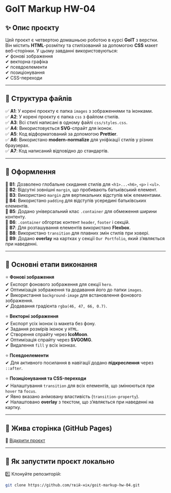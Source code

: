 # GoIT Markup HW-04

## ✨ Опис проєкту

Цей проєкт є четвертою домашньою роботою в курсі **GoIT** з верстки. Він містить **HTML**-розмітку та стилізований за допомогою **CSS** макет веб-сторінки. У цьому завданні використовуються:  
✔ фонові зображення  
✔ векторна графіка  
✔ псевдоелементи  
✔ позиціонування  
✔ CSS-переходи

---

## 📂 Структура файлів

✅ **A1**: У корені проєкту є папка `images` з зображеннями та іконками.  
✅ **A2**: У корені проєкту є папка `css` з файлом стилів.  
✅ **A3**: Всі стилі написані в одному файлі `css/styles.css`.  
✅ **A4**: Використовується **SVG**-спрайт для іконок.  
✅ **A5**: Код відформатований за допомогою **Prettier**.  
✅ **A6**: Використано **modern-normalize** для уніфікації стилів у різних браузерах.  
✅ **A7**: Код написаний відповідно до стандартів.

---

## 🎨 Оформлення

🔹 **B1**: Дозволено глобальне скидання стилів для `<h1>...<h6>`, `<p>` і `<ul>`.  
🔹 **B2**: Відсутні зовнішні `margin`, що пробивають батьківський елемент.  
🔹 **B3**: Використано `margin` для вертикальних відступів між елементами.  
🔹 **B4**: Використано `padding` для відступів усередині батьківських елементів.  
🔹 **B5**: Додано універсальний клас `.container` для обмеження ширини контенту.  
🔹 **B6**: `.container` обгортає контент `header`, `footer` і секцій.  
🔹 **B7**: Для розташування елементів використано **Flexbox**.  
🔹 **B8**: Використано `transition` для плавних змін стилів при ховері.  
🔹 **B9**: Додано **overlay** на картках у секції `Our Portfolio`, який з’являється при наведенні.

---

## 📌 Основні етапи виконання

⭐ **Фонові зображення**  
✔ Експорт фонового зображення для секції `hero`.  
✔ Оптимізація зображення та додавання його до папки `images`.  
✔ Використання `background-image` для встановлення фонового зображення.  
✔ Додавання градієнта `rgba(46, 47, 66, 0.7)`.

⭐ **Векторні зображення**  
✔ Експорт усіх іконок із макета без фону.  
✔ Задання розмірів іконок у `HTML`.  
✔ Створення спрайту через **IcoMoon**.  
✔ Оптимізація спрайту через **SVGOMG**.  
✔ Видалення `fill` у всіх іконках.

⭐ **Псевдоелементи**  
✔ Для активного посилання в навігації додано **підкреслення** через `::after`.

⭐ **Позиціонування та CSS-переходи**  
✔ Налаштування `transition` для всіх елементів, що змінюються при `hover` та `focus`.  
✔ Явно вказано анімовану властивість (`transition-property`).  
✔ Налаштовано **overlay** з текстом, що з’являється при наведенні на картку.

---

## 🚀 Жива сторінка (GitHub Pages)

🔗 [Відкрити проєкт](https://github.com/твій-нік/goit-markup-hw-04/)

---

## 🔧 Як запустити проєкт локально

1️⃣ Клонуйте репозиторій:

```bash
git clone https://github.com/твій-нік/goit-markup-hw-04.git
```
